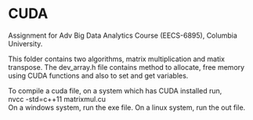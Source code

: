 # CUDA
Assignment for Adv Big Data Analytics Course (EECS-6895), Columbia University.

This folder contains two algorithms, matrix multiplication and matix transpose.
The dev_array.h file contains method to allocate, free memory using CUDA functions and also to set and get variables.

To compile a cuda file, on a system which has CUDA installed run,<br>
nvcc -std=c++11 matrixmul.cu <br>
On a windows system, run the exe file. On a linux system, run the out file.

